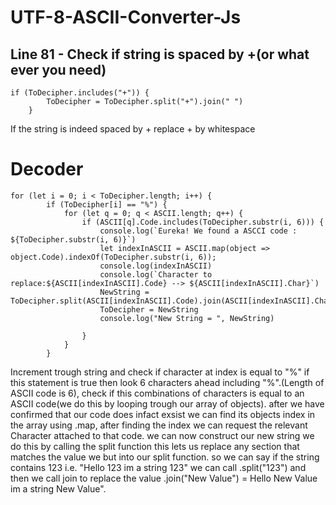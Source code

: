 # UTF-8-ASCII-Converter-Js

## Line 81 - Check if string is spaced by +(or what ever you need)
```
if (ToDecipher.includes("+")) {
        ToDecipher = ToDecipher.split("+").join(" ")
    }
```
If the string is indeed spaced by + replace + by whitespace

# Decoder
```
for (let i = 0; i < ToDecipher.length; i++) {
        if (ToDecipher[i] == "%") {
            for (let q = 0; q < ASCII.length; q++) {
                if (ASCII[q].Code.includes(ToDecipher.substr(i, 6))) {
                    console.log(`Eureka! We found a ASCCI code : ${ToDecipher.substr(i, 6)}`)
                    let indexInASCII = ASCII.map(object => object.Code).indexOf(ToDecipher.substr(i, 6));
                    console.log(indexInASCII)
                    console.log(`Character to replace:${ASCII[indexInASCII].Code} --> ${ASCII[indexInASCII].Char}`)
                    NewString = ToDecipher.split(ASCII[indexInASCII].Code).join(ASCII[indexInASCII].Char)
                    ToDecipher = NewString
                    console.log("New String = ", NewString)

                }
            }
        }
```
Increment trough string and check if character at index is equal to "%" if this statement is true then look 6 characters ahead including "%".(Length of ASCII code is 6), check if this combinations of characters is equal to an ASCII code(we do this by looping trough our array of objects). after we have confirmed that our code does infact exsist we can find its objects index in the array using .map, after finding the index we can request the relevant Character attached to that code.
we can now construct our new string we do this by calling the split function this lets us replace any section that matches the value we but into our split function. so we can say if the string contains 123 i.e. "Hello 123 im a string 123" we can call .split("123") and then we call join to replace the value .join("New Value") = Hello New Value im a string New Value".

